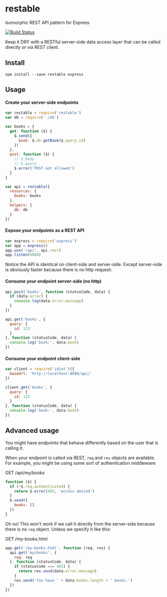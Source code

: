 # restable

Isomorphic REST API pattern for Express

[![Build Status](https://travis-ci.org/will123195/restable.svg)](https://travis-ci.org/will123195/restable)

Keep it DRY with a RESTful server-side data access layer that can be called directly *or* via REST client.

## Install

```
npm install --save restable express
```

## Usage

#### Create your server-side endpoints

```js
var restable = require('restable')
var db = require('./db')

var books = {
  get: function ($) {
    $.send({
      book: $.db.getBook($.query.id)
    })
  },
  post: function ($) {
    // $.body
    // $.query
    $.error('POST not allowed')
  }
}

var api = restable({
  resources: {
    books: books
  },
  helpers: {
    db: db
  }
})
```

#### Expose your endpoints as a REST API

```js
var express = require('express')
var app = express()
app.use('/api', api.rest)
app.listen(8080)
```

Notice the API is identical on client-side and server-side. Except server-side is obviously faster because there is no http request:

#### Consume your endpoint server-side (no http)

```js
api.post('books', function (statusCode, data) {
  if (data.error) {
    console.log(data.error.message)
  }
})

api.get('books', {
  query: {
    id: 123
  }
}, function (statusCode, data) {
  console.log('book:', data.book)
})
```

#### Consume your endpoint client-side

```js
var client = require('idiot')({
  baseUrl: 'http://localhost:8080/api/'
})

client.get('books', {
  query: {
    id: 123
  }
}, function (statusCode, data) {
  console.log('book:', data.book)
})
```

## Advanced usage

You might have endpoints that behave differently based on the user that is calling it.

When your endpoint is called via REST, `req` and `res` objects are available. For example, you might be using some sort of authentication middleware:

GET /api/my/books
```js
function ($) {
  if (!$.req.authenticated) {
    return $.error(403, 'access denied')
  }
  $.send({
    books: []
  })
}
```

Oh no! This won't work if we call it directly from the server-side because there is no `req` object. Unless we specify it like this:

GET /my-books.html
```js
app.get('/my-books.html', function (req, res) {
  api.get('my/books', {
    req: req
  }, function (statusCode, data) {
    if (statusCode === 403) {
      return res.send(data.error.message)
    }
    res.send('You have ' + data.books.length + ' books.')
  })
})
```